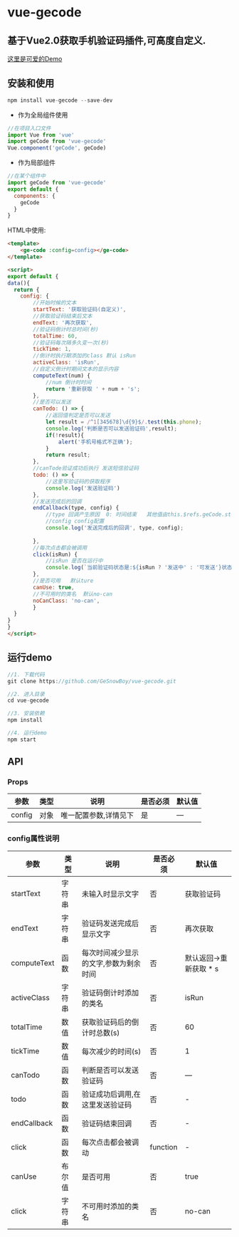 # vue-gecode

## 基于Vue2.0获取手机验证码插件,可高度自定义.



[这里是可爱的Demo](https://gesnowboy.github.io/vue-gecode/)


## 安装和使用

```javascript
npm install vue-gecode --save-dev
```

- 作为全局组件使用

```javascript
//在项目入口文件
import Vue from 'vue'
import geCode from 'vue-gecode'
Vue.component('geCode', geCode)
```

- 作为局部组件

```javascript
//在某个组件中
import geCode from 'vue-gecode'
export default {
  components: {
    geCode
  }
}
```

HTML中使用:

```html
<template>
	<ge-code :config=config></ge-code>
</template>

<script>
export default {
data(){
  return {
    config: {
        //开始时候的文本
        startText: '获取验证码(自定义)',
        //获取验证码结束后文本
        endText: '再次获取',
        //验证码倒计时总时间(秒)
        totalTime: 60,
        //验证码每次隔多久变一次(秒)
        tickTime: 1,
        //倒计时执行期添加的class 默认 isRun
        activeClass: 'isRun',
        //自定义倒计时期间文本的显示内容
        computeText(num) {
            //num 倒计时时间
            return '重新获取 ' + num + 's';
        },
        //是否可以发送 
        canTodo: () => {
            //返回值判定是否可以发送
            let result = /^1[345678]\d{9}$/.test(this.phone);
            console.log('判断是否可以发送验证码',result);
            if(!result){
                alert('手机号格式不正确');
            }
            return result;
        },
        //canTode验证成功后执行 发送短信验证码
        todo: () => {
            //这里写验证码的获取程序
            console.log('发送验证码')
        },
        //发送完成后的回调
        endCallback(type, config) {
            //type 回调产生原因  0: 时间结束   其他值由this.$refs.geCode.stop(1)调入自定义
            //config config配置  
            console.log('发送完成后的回调', type, config);
    
        },
        //每次点击都会被调用
        click(isRun) {
            //isRun 是否在运行中
            console.log(`当前验证码状态是:${isRun ? '发送中' : '可发送'}状态`)
        },
        //是否可用   默认ture
        canUse: true,
        //不可用时的类名  默认no-can
        noCanClass: 'no-can',
        }
  }
}
}
</script>
```



## 运行demo


```javascript
//1. 下载代码
git clone https://github.com/GeSnowBoy/vue-gecode.git

//2. 进入目录
cd vue-gecode

//3. 安装依赖
npm install

//4. 运行demo
npm start
```

## API

### Props

| 参数    | 类型    | 说明   |  是否必须 | 默认值 |
| ------------- |-------| -----| ----| -------|
| config | 对象 | 唯一配置参数,详情见下 | 是 | — |

### config属性说明

| 参数    | 类型    | 说明   |  是否必须 | 默认值 |
| ------------- |-------| -----| ----| -------|
| startText | 字符串 | 未输入时显示文字 | 否 | 获取验证码 |
| endText | 字符串 | 验证码发送完成后显示文字 | 否 | 再次获取 |
| computeText | 函数 | 每次时间减少显示的文字,参数为剩余时间 | 否 | 默认返回->重新获取 * s |
| activeClass | 字符串 | 验证码倒计时添加的类名 | 否 | isRun |
| totalTime | 数值 | 获取验证码后的倒计时总数(s) | 否 | 60 |
| tickTime | 数值 | 每次减少的时间(s) | 否 | 1 |
| canTodo | 函数 | 判断是否可以发送验证码 | 否 | — |
| todo | 函数 | 验证成功后调用,在这里发送验证码 | 否 | - |
| endCallback | 函数 | 验证码结束回调 | 否 | - |
| click | 函数 | 每次点击都会被调动 | function | - |
| canUse | 布尔值 | 是否可用 | 否 | true |
| click | 字符串 | 不可用时添加的类名 | 否 | no-can |
